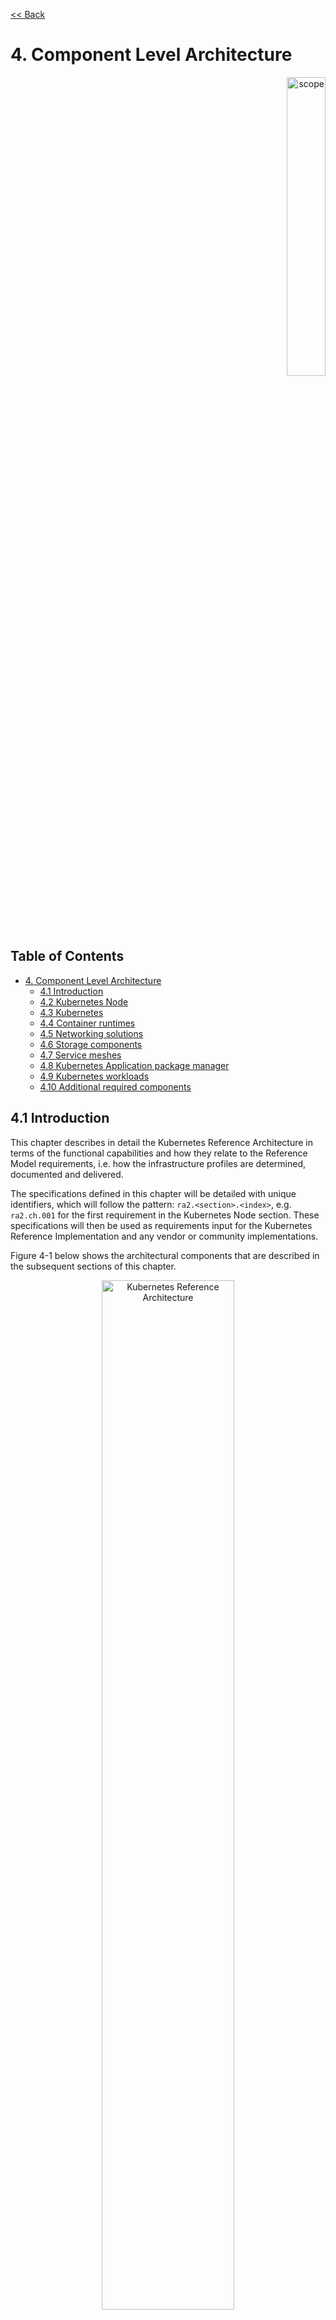 [<< Back](../../kubernetes)

# 4. Component Level Architecture
<p align="right"><img src="../figures/bogo_lsf.png" alt="scope" title="Scope" width="35%"/></p>

## Table of Contents <!-- omit in toc -->
- [4. Component Level Architecture](#4-component-level-architecture)
  - [4.1 Introduction](#41-introduction)
  - [4.2 Kubernetes Node](#42-kubernetes-node)
  - [4.3 Kubernetes](#43-kubernetes)
  - [4.4 Container runtimes](#44-container-runtimes)
  - [4.5 Networking solutions](#45-networking-solutions)
  - [4.6 Storage components](#46-storage-components)
  - [4.7 Service meshes](#47-service-meshes)
  - [4.8 Kubernetes Application package manager](#48-kubernetes-application-package-manager)
  - [4.9 Kubernetes workloads](#49-kubernetes-workloads)
  - [4.10 Additional required components](#410-additional-required-components)

## 4.1 Introduction

This chapter describes in detail the Kubernetes Reference Architecture in terms
of the functional capabilities and how they relate to the Reference Model
requirements, i.e. how the infrastructure profiles are determined, documented
and delivered.

The specifications defined in this chapter will be detailed with unique
identifiers, which will follow the pattern: `ra2.<section>.<index>`, e.g.
`ra2.ch.001` for the first requirement in the Kubernetes Node section.  These
specifications will then be used as requirements input for the Kubernetes
Reference Implementation and any vendor or community implementations.

Figure 4-1 below shows the architectural components that are described in the
subsequent sections of this chapter.

<p align="center"><img src="../figures/ch04_k8s_architecture.png"
alt="Kubernetes Reference Architecture" Title="Kubernetes Reference
Architecture" width="65%"/></p>
<p align="center"><b>Figure 4-1:</b> Kubernetes Reference Architecture</p>

## 4.2 Kubernetes Node

This section describes the configuration that will be applied to the physical or
virtual machine and an installed Operating System. In order for a Kubernetes Node
to be conformant with the Reference Architecture it must be implemented as per
the following specifications:

|Ref|Specification|Details|Requirement Trace|Reference Implementation Trace|
|---|---|---|---|---|
|`ra2.ch.001`|Huge Pages|When hosting workloads matching the Network Intensive profile, it must be possible to enable Huge Pages (2048KiB and 1048576KiB) within the Kubernetes Node OS, exposing schedulable resources `hugepages-2Mi` and `hugepages-1Gi`.|[infra.com.cfg.004](./chapter02.md#223-cloud-infrastructure-software-profile-requirements)|[4.3.1](/doc/ref_impl/cntt-ri2/chapters/chapter04.md#431-installation-on-bare-metal-infratructure)|
|`ra2.ch.002`|SR-IOV capable NICs|When hosting workloads matching the Network Intensive profile, the physical machines on which the Kubernetes Nodes run must be equipped with NICs that are SR-IOV capable.|[e.cap.013](./chapter02.md#223-cloud-infrastructure-software-profile-requirements)|[3.3](/doc/ref_impl/cntt-ri2/chapters/chapter03.md#33-infrastructure-requirements)|
|`ra2.ch.003`|SR-IOV Virtual Functions|When hosting workloads matching the Network Intensive profile, SR-IOV virtual functions (VFs) must be configured within the Kubernetes Node OS, as the SR-IOV Device Plugin does not manage the creation of these VFs.|[e.cap.013](./chapter02.md#223-cloud-infrastructure-software-profile-requirements)|[4.3.1](/doc/ref_impl/cntt-ri2/chapters/chapter04.md#431-installation-on-bare-metal-infratructure)|
|`ra2.ch.004`|CPU Simultaneous Multi-Threading (SMT)|SMT must be enabled in the BIOS on the physical machine on which the Kubernetes Node runs.|[infra.hw.cpu.cfg.004](./chapter02.md#224-cloud-infrastructure-hardware-profile-requirements)|[3.3](/doc/ref_impl/cntt-ri2/chapters/chapter03.md#33-infrastructure-requirements)|
|`ra2.ch.005`|CPU Allocation Ratio - VMs|For Kubernetes nodes running as Virtual Machines, ensure the CPU allocation ratio between vCPU and physical CPU core is 1:1.|[infra.com.cfg.001](./chapter02.md#223-cloud-infrastructure-software-profile-requirements)||
|`ra2.ch.006`|CPU Allocation Ratio - Pods|To ensure the CPU allocation ratio between vCPU and physical CPU core is 1:1, the sum of CPU requests and limits by containers in Pod specifications must remain less than the allocatable quantity of CPU resources (i.e. `requests.cpu < allocatable.cpu` and `limits.cpu < allocatable.cpu`).|[infra.com.cfg.001](./chapter02.md#223-cloud-infrastructure-software-profile-requirements)|[3.3](/doc/ref_impl/cntt-ri2/chapters/chapter03.md#33-infrastructure-requirements)|
|`ra2.ch.007`|IPv6DualStack|To support IPv4/IPv6 dual stack networking, the Kubernetes Node OS must support and be allocated routable IPv4 and IPv6 addresses.|[req.inf.ntw.04](./chapter02.md#23-kubernetes-architecture-requirements)||
|`ra2.ch.008`|Physical CPU Quantity|The physical machines on which the Kubernetes Nodes run must be equipped with at least 2 physical sockets, each of at least 20 CPU cores.|[infra.hw.cpu.cfg.001](./chapter02.md#224-cloud-infrastructure-hardware-profile-requirements)<br>[infra.hw.cpu.cfg.002](./chapter02.md#224-cloud-infrastructure-hardware-profile-requirements)|[3.3](/doc/ref_impl/cntt-ri2/chapters/chapter03.md#33-infrastructure-requirements)|
|`ra2.ch.009`|Physical Storage|The physical machines on which the Kubernetes Nodes run should be equipped with Sold State Drives (SSDs).|[infra.hw.stg.ssd.cfg.002](./chapter02.md#224-cloud-infrastructure-hardware-profile-requirements)|[3.3](/doc/ref_impl/cntt-ri2/chapters/chapter03.md#33-infrastructure-requirements)|
|`ra2.ch.010`|Local Filesystem Storage Quantity|The Kubernetes Nodes must be equipped with local filesystem capacity of at least 320GB for unpacking and executing containers. Note, extra should be provisioned to cater for any overhead required by the Operating System and any required OS processes such as the container runtime, Kubernetes agents, etc.|[e.cap.003](./chapter02.md#221-cloud-infrastructure-software-profile-capabilities)|[3.3](/doc/ref_impl/cntt-ri2/chapters/chapter03.md#33-infrastructure-requirements)|
|`ra2.ch.011`|Virtual Node CPU Quantity|If using VMs, the Kubernetes Nodes must be equipped with at least 16 vCPUs.  Note, extra should be provisioned to cater for any overhead required by the Operating System and any required OS processes such as the container runtime, Kubernetes agents, etc.|[e.cap.001](./chapter02.md#221-cloud-infrastructure-software-profile-capabilities)||
|`ra2.ch.012`|Kubernetes Node RAM Quantity|The Kubernetes Nodes must be equipped with at least 32GB of RAM. Note, extra should be provisioned to cater for any overhead required by the Operating System and any required OS processes such as the container runtime, Kubernetes agents, etc.|[e.cap.002](./chapter02.md#221-cloud-infrastructure-software-profile-capabilities)|[3.3](/doc/ref_impl/cntt-ri2/chapters/chapter03.md#33-infrastructure-requirements)|
|`ra2.ch.013`|Physical NIC Quantity|The physical machines on which the Kubernetes Nodes run must be equipped with at least four (4) Network Interface Card (NIC) ports.|[infra.hw.nic.cfg.001](./chapter02.md#224-cloud-infrastructure-hardware-profile-requirements)|[3.3](/doc/ref_impl/cntt-ri2/chapters/chapter03.md#33-infrastructure-requirements)|
|`ra2.ch.014`|Physical NIC Speed - Basic Profile|The NIC ports housed in the physical machines on which the Kubernetes Nodes run for workloads matching the Basic Profile must be at least 10Gbps.|[infra.hw.nic.cfg.002](./chapter02.md#224-cloud-infrastructure-hardware-profile-requirements)|[3.3](/doc/ref_impl/cntt-ri2/chapters/chapter03.md#33-infrastructure-requirements)|
|`ra2.ch.015`|Physical NIC Speed - Network Intensive Profile|The NIC ports housed in the physical machines on which the Kubernetes Nodes run for workloads matching the Network Intensive profile must be at least 25Gbps.|[infra.hw.nic.cfg.002](./chapter02.md#224-cloud-infrastructure-hardware-profile-requirements)|[3.3](/doc/ref_impl/cntt-ri2/chapters/chapter03.md#33-infrastructure-requirements)|
|`ra2.ch.016`|Physical PCIe slots|The physical machines on which the Kubernetes Nodes run must be equipped with at least eight (8) Gen3.0 PCIe slots, each with at least eight (8) lanes.|
|`ra2.ch.017`|Immutable infrastructure|Whether physical or virtual machines are used, the Kubernetes Node is not changed after it is made ready for use. New changes to the Kubernetes Node are rolled out as new instances. This covers any changes from BIOS through Operating System to running processes and all associated configurations.|[req.gen.cnt.02](./chapter02.md#23-kubernetes-architecture-requirements)|[4.3.1](/doc/ref_impl/cntt-ri2/chapters/chapter04.md#431-installation-on-bare-metal-infratructure)|
|`ra2.ch.018`|NFD|[Node Feature Discovery](https://kubernetes-sigs.github.io/node-feature-discovery/stable/get-started/index.html) must be used to advertise the detailed software and hardware capabilities of each node in the Kubernetes Cluster.|TBD|[4.3.1](/doc/ref_impl/cntt-ri2/chapters/chapter04.md#431-installation-on-bare-metal-infratructure)|

<p align="center"><b>Table 4-1:</b> Node Specifications</p>

## 4.3 Kubernetes

In order for the Kubernetes components to be conformant with the Reference Architecture they must be implemented as per the following specifications:

|Ref|Specification|Details|Requirement Trace|Reference Implementation Trace|
|---|---|---|---|---|
|`ra2.k8s.001`|Kubernetes Conformance|The Kubernetes distribution, product, or installer used in the implementation **must** be listed in the [Kubernetes Distributions and Platforms document](https://docs.google.com/spreadsheets/d/1uF9BoDzzisHSQemXHIKegMhuythuq_GL3N1mlUUK2h0/edit#gid=0) and marked (X) as conformant for the Kubernetes version defined in [README](../README.md#required-versions-of-most-important-components) under "Required versions of most important components".|[req.gen.cnt.03](./chapter02.md#23-kubernetes-architecture-requirements)|[4.3.1](/doc/ref_impl/cntt-ri2/chapters/chapter04.md#431-installation-on-bare-metal-infratructure)|
|`ra2.k8s.002`|Highly available etcd|An implementation must consist of either three, five or seven nodes running the etcd service (can be colocated on the master nodes, or can run on separate nodes, but not on worker nodes).|[req.gen.rsl.02 req.gen.avl.01](./chapter02.md#23-kubernetes-architecture-requirements)|[4.3.1](/doc/ref_impl/cntt-ri2/chapters/chapter04.md#431-installation-on-bare-metal-infratructure)|
|`ra2.k8s.003`|Highly available control plane|An implementation must consist of at least one master node per availability zone or fault domain to ensure the high availability and resilience of the Kubernetes control plane services.|[req.gen.rsl.02](./chapter02.md#23-kubernetes-architecture-requirements)<br>[req.gen.avl.01](./chapter02.md#23-kubernetes-architecture-requirements)|
|`ra2.k8s.012`|Control plane services|A master node must run at least the following Kubernetes control plane services: `kube-apiserver`, `kube-scheduler` and `kube-controller-manager`.|[req.gen.rsl.02](./chapter02.md#23-kubernetes-architecture-requirements)<br>[req.gen.avl.01](./chapter02.md#23-kubernetes-architecture-requirements)|[4.3.1](/doc/ref_impl/cntt-ri2/chapters/chapter04.md#431-installation-on-bare-metal-infratructure)|
|`ra2.k8s.004`|Highly available worker nodes|An implementation must consist of at least one worker node per availability zone or fault domain to ensure the high availability and resilience of workloads managed by Kubernetes|[req.gen.rsl.01](./chapter02.md#23-kubernetes-architecture-requirements)<br>[req.gen.avl.01](./chapter02.md#23-kubernetes-architecture-requirements)<br>[req.kcm.gen.02](./chapter02.md#23-kubernetes-architecture-requirements)<br>[req.inf.com.01](./chapter02.md#23-kubernetes-architecture-requirements)|
|`ra2.k8s.005`|Kubernetes API Version|In alignment with the [Kubernetes version support policy](https://kubernetes.io/docs/setup/release/version-skew-policy/#supported-versions), an implementation **must** use Kubernetes version as per the subcomponent versions table in [README](../README.md#required-versions-of-most-important-components) under "Required versions of most important components".|TBC||
|`ra2.k8s.006`|NUMA Support|When hosting workloads matching the Network Intensive profile, the `TopologyManager` and `CPUManager` feature gates must be enabled and configured on the kubelet (note, TopologyManager is enabled by default in Kubernetes v1.18 and later, with CPUManager enabled by default in Kubernetes v1.10 and later). `--feature-gates="...,TopologyManager=true,CPUManager=true" --topology-manager-policy=single-numa-node --cpu-manager-policy=static`|[e.cap.007](chapter02.md#221-cloud-infrastructure-software-profile-capabilities) [infra.com.cfg.002](./chapter02.md#223-cloud-infrastructure-software-profile-requirements) [infra.hw.cpu.cfg.003](./chapter02.md#224-cloud-infrastructure-hardware-profile-requirements)|
|`ra2.k8s.007`|DevicePlugins Feature Gate|When hosting workloads matching the Network Intensive profile, the DevicePlugins feature gate must be enabled (note, this is enabled by default in Kubernetes v1.10 or later). `--feature-gates="...,DevicePlugins=true,..."`|Various, e.g. [e.cap.013](chapter02.md#221-cloud-infrastructure-software-profile-capabilities)|[4.3.1](/doc/ref_impl/cntt-ri2/chapters/chapter04.md#431-installation-on-bare-metal-infratructure)|
|`ra2.k8s.008`|System Resource Reservations|To avoid resource starvation issues on nodes, the implementation of the architecture **must** reserve compute resources for system daemons and Kubernetes system daemons such as kubelet, container runtime, etc. Use the following kubelet flags: `--reserved-cpus=[a-z]`, using two of `a-z` to reserve 2 SMT threads.|[i.cap.014](chapter02.md#221-cloud-infrastructure-software-profile-capabilities)||
|`ra2.k8s.009`|CPU Pinning|When hosting workloads matching the Network Intensive profile, in order to support CPU Pinning, the kubelet must be started with the `--cpu-manager-policy=static` option. (Note, only containers in `Guaranteed` pods - where CPU resource `requests` and `limits` are identical - and configured with positive-integer CPU `requests` will take advantage of this. All other Pods will run on CPUs in the remaining shared pool.)|[infra.com.cfg.003](./chapter02.md#223-cloud-infrastructure-software-profile-requirements)|
|`ra2.k8s.010`|IPv6DualStack|To support IPv6 and IPv4, the `IPv6DualStack` feature gate must be enabled on various components (requires Kubernetes v1.16 or later). kube-apiserver: `--feature-gates="IPv6DualStack=true"`. kube-controller-manager: `--feature-gates="IPv6DualStack=true" --cluster-cidr=<IPv4 CIDR>,<IPv6 CIDR> --service-cluster-ip-range=<IPv4 CIDR>,<IPv6 CIDR> --node-cidr-mask-size-ipv4 ¦ --node-cidr-mask-size-ipv6` defaults to /24 for IPv4 and /64 for IPv6. kubelet: `--feature-gates="IPv6DualStack=true"`. kube-proxy: `--cluster-cidr=<IPv4 CIDR>,<IPv6 CIDR> --feature-gates="IPv6DualStack=true"`|[req.inf.ntw.04](./chapter02.md#23-kubernetes-architecture-requirements)|
|`ra2.k8s.011`|Anuket profile labels|To clearly identify which worker nodes are compliant with the different profiles defined by Anuket the worker nodes must be labelled according to the following pattern: an `anuket.io/profile/basic` label must be set to `true` on the worker node if it can fulfil the requirements of the basic profile and an `anuket.io/profile/network-intensive` label must be set to `true` on the worker node if it can fulfil the requirements of the network intensive profile. The requirements for both profiles can be found in [chapter 2](./chapter02.md#22-reference-model-requirements)|||
|`ra2.k8s.012`|Kubernetes APIs|Kubernetes [Alpha API](https://kubernetes.io/docs/reference/using-api/#api-versioning) are recommended only for testing, therefore all Alpha APIs **must** be disabled.|[req.int.api.03](./chapter02.md#22-reference-model-requirements)||
|`ra2.k8s.013`|Kubernetes APIs|Backward compatibility of all supported GA and Beta APIs of Kubernetes **must** be supported. |[req.int.api.04](./chapter02.md#22-reference-model-requirements)||
|`ra2.k8s.014`|Security Groups|Kubernetes **must** support NetworkPolicy feature. |[infra.net.cfg.004](chapter02.md#23-kubernetes-architecture-requirements)||
|`ra2.k8s.015`|Publishing Services (ServiceTypes)|Kubernetes **must** support LoadBalancer [Publishing Service (ServiceTypes)](https://kubernetes.io/docs/concepts/services-networking/service/#publishing-services-service-types). |[req.inf.ntw.15](chapter02.md#kubernetes-architecture-requirements)||
|`ra2.k8s.016`|Publishing Services (ServiceTypes)|Kubernetes **must** support [Ingress](https://kubernetes.io/docs/concepts/services-networking/ingress/). |[req.inf.ntw.16](chapter02.md#kubernetes-architecture-requirements)||
|`ra2.k8s.017`|Publishing Services (ServiceTypes)|Kubernetes **should** support ExternalName [Publishing Service (ServiceTypes)](https://kubernetes.io/docs/concepts/services-networking/service/#publishing-services-service-types). |[req.inf.ntw.17](chapter02.md#kubernetes-architecture-requirements)||
|`ra2.k8s.018`|Publishing Services (ServiceTypes)|Kubernetes **should** support ExternalName [Publishing Service (ServiceTypes)](https://kubernetes.io/docs/concepts/services-networking/service/#publishing-services-service-types). |[req.inf.ntw.18](chapter02.md#kubernetes-architecture-requirements)||



<p align="center"><b>Table 4-2:</b> Kubernetes Specifications</p>

## 4.4 Container runtimes

|Ref|Specification|Details|Requirement Trace|Reference Implementation Trace|
|---|---|---|---|---|
|`ra2.crt.001`|Conformance with OCI 1.0 runtime spec|The container runtime must be implemented as per the [OCI 1.0](https://github.com/opencontainers/runtime-spec/blob/master/spec.md) (Open Container Initiative 1.0) specification.|[req.gen.ost.01](chapter02.md#23-kubernetes-architecture-requirements)|[4.3.1](/doc/ref_impl/cntt-ri2/chapters/chapter04.md#431-installation-on-bare-metal-infratructure)|
|`ra2.crt.002`|Kubernetes Container Runtime Interface (CRI)|The Kubernetes container runtime must be implemented as per the [Kubernetes Container Runtime Interface (CRI)](https://kubernetes.io/blog/2016/12/container-runtime-interface-cri-in-kubernetes/)|[req.gen.ost.01](chapter02.md#23-kubernetes-architecture-requirements)|[4.3.1](/doc/ref_impl/cntt-ri2/chapters/chapter04.md#431-installation-on-bare-metal-infratructure)|

<p align="center"><b>Table 4-3:</b> Container Runtime Specifications</p>

## 4.5 Networking solutions

In order for the networking solution(s) to be conformant with the Reference
Architecture they must be implemented as per the following specifications:

|Ref|Specification|Details|Requirement Trace|Reference Implementation Trace|
|---|---|---|---|---|
|`ra2.ntw.001`|Centralised network administration|The networking solution deployed within the implementation must be administered through the Kubernetes API using native Kubernetes API resources and objects, or Custom Resources.|[req.inf.ntw.03](chapter02.md#23-kubernetes-architecture-requirements)|[4.3.1](/doc/ref_impl/cntt-ri2/chapters/chapter04.md#431-installation-on-bare-metal-infratructure)|
|`ra2.ntw.002`|Default Pod Network - CNI|The networking solution deployed within the implementation must use a CNI-conformant Network Plugin for the Default Pod Network, as the alternative (kubenet) does not support cross-node networking or Network Policies.|[req.gen.ost.01](chapter02.md#23-kubernetes-architecture-requirements)<br>[req.inf.ntw.08](chapter02.md#23-kubernetes-architecture-requirements)|[4.3.1](/doc/ref_impl/cntt-ri2/chapters/chapter04.md#431-installation-on-bare-metal-infratructure)|
|`ra2.ntw.003`|Multiple connection points|The networking solution deployed within the implementation must support the capability to connect at least FIVE connection points to each Pod, which are additional to the default connection point managed by the default Pod network CNI plugin.|[e.cap.004](chapter02.md#221-cloud-infrastructure-software-profile-capabilities)|[4.3.1](/doc/ref_impl/cntt-ri2/chapters/chapter04.md#431-installation-on-bare-metal-infratructure)|
|`ra2.ntw.004`|Multiple connection points presentation|The networking solution deployed within the implementation must ensure that all additional non-default connection points are requested by Pods using standard Kubernetes resource scheduling mechanisms such as annotations or container resource requests and limits.|[req.inf.ntw.03](chapter02.md#23-kubernetes-architecture-requirements)|[4.3.1](/doc/ref_impl/cntt-ri2/chapters/chapter04.md#431-installation-on-bare-metal-infratructure)|
|`ra2.ntw.005`|Multiplexer/meta-plugin|The networking solution deployed within the implementation may use a multiplexer/meta-plugin.|[req.inf.ntw.06](chapter02.md#23-kubernetes-architecture-requirements)<br>[req.inf.ntw.07](chapter02.md#23-kubernetes-architecture-requirements)|[4.3.1](/doc/ref_impl/cntt-ri2/chapters/chapter04.md#431-installation-on-bare-metal-infratructure)|
|`ra2.ntw.006`|Multiplexer/meta-plugin CNI Conformance|If used, the selected multiplexer/meta-plugin must integrate with the Kubernetes control plane via CNI.|[req.gen.ost.01](chapter02.md#23-kubernetes-architecture-requirements)|[4.3.1](/doc/ref_impl/cntt-ri2/chapters/chapter04.md#431-installation-on-bare-metal-infratructure)|
|`ra2.ntw.007`|Multiplexer/meta-plugin CNI Plugins|If used, the selected multiplexer/meta-plugin must support the use of multiple CNI-conformant Network Plugins.|[req.gen.ost.01](chapter02.md#23-kubernetes-architecture-requirements)<br>[req.inf.ntw.06](chapter02.md#23-kubernetes-architecture-requirements)|[4.3.1](/doc/ref_impl/cntt-ri2/chapters/chapter04.md#431-installation-on-bare-metal-infratructure)|
|`ra2.ntw.008`|SR-IOV Device Plugin for Network Intensive|When hosting workloads that match the Network Intensive profile and require SR-IOV acceleration, a Device Plugin for SR-IOV must be used to configure the SR-IOV devices and advertise them to the `kubelet`.|[e.cap.013](chapter02.md#221-cloud-infrastructure-software-profile-capabilities)|[4.3.1](/doc/ref_impl/cntt-ri2/chapters/chapter04.md#431-installation-on-bare-metal-infratructure)|
|`ra2.ntw.009`|Multiple connection points with multiplexer/meta-plugin|When a multiplexer/meta-plugin is used, the additional non-default connection points must be managed by a CNI-conformant Network Plugin.|[req.gen.ost.01](chapter02.md#23-kubernetes-architecture-requirements)|[4.3.1](/doc/ref_impl/cntt-ri2/chapters/chapter04.md#431-installation-on-bare-metal-infratructure)|
|`ra2.ntw.010`|User plane networking|When hosting workloads matching the Network Intensive profile, CNI network plugins that support the use of DPDK, VPP, or SR-IOV must be deployed as part of the networking solution.|[infra.net.acc.cfg.001](chapter02.md#223-cloud-infrastructure-software-profile-requirements)|[4.3.1](/doc/ref_impl/cntt-ri2/chapters/chapter04.md#431-installation-on-bare-metal-infratructure)|
|`ra2.ntw.011`|NATless connectivity|When hosting workloads that require source and destination IP addresses to be preserved in the traffic headers, a CNI plugin that exposes the pod IP directly to the external networks (e.g. Calico, MACVLAN or IPVLAN CNI plugins) is required.|[req.inf.ntw.14](chapter02.md#23-kubernetes-architecture-requirements)|
|`ra2.ntw.012`|Device Plugins|When hosting workloads matching the Network Intensive profile that require the use of FPGA, SR-IOV or other Acceleration Hardware, a Device Plugin for that FPGA or Acceleration Hardware must be used.|[e.cap.016](chapter02.md#221-cloud-infrastructure-software-profile-capabilities), [e.cap.013](chapter02.md#221-cloud-infrastructure-software-profile-capabilities)|[4.3.1](/doc/ref_impl/cntt-ri2/chapters/chapter04.md#431-installation-on-bare-metal-infratructure)|
|`ra2.ntw.013`|Dual stack CNI|The networking solution deployed within the implementation must use a CNI-conformant Network Plugin that is able to support dual-stack IPv4/IPv6 networking.|[req.inf.ntw.04](chapter02.md#23-kubernetes-architecture-requirements)|
|`ra2.ntw.014`|Security Groups|The networking solution deployed within the implementation **must** support network policies.|[infra.net.cfg.004](chapter02.md#223-cloud-infrastructure-software-profile-requirements)|
|`ra2.ntw.015`|IPAM plugin for multiplexer|When a multiplexer/meta-plugin is used, a CNI-conformant IPAM Network Plugin **must** be installed to allocate IP addresses for secondary network interfaces across all nodes of the cluster.|[req.inf.ntw.10](chapter02.md#23-kubernetes-architecture-requirements)|

<p align="center"><b>Table 4-4:</b> Networking Solution Specifications</p>

## 4.6 Storage components

In order for the storage solution(s) to be conformant with the Reference
Architecture they must be implemented as per the following specifications:

|Ref|Specification|Details|Requirement Trace|Reference Implementation Trace|
|---|---|---|---|---|
|`ra2.stg.001`| Ephemeral Storage | An implementation must support ephemeral storage, for the unpacked container images to be stored and executed from, as a directory in the filesystem on the worker node on which the container is running. <br>See the [Container runtimes](#4.4) section above for more information on how this meets the requirement for ephemeral storage for containers. ||
|`ra2.stg.002`| Kubernetes Volumes | An implementation may attach additional storage to containers using Kubernetes Volumes. ||
|`ra2.stg.003`| Kubernetes Volumes | An implementation may use Volume Plugins (see `ra2.stg.005` below) to allow the use of a storage protocol (e.g. iSCSI, NFS) or management API (e.g. Cinder, EBS) for the attaching and mounting of storage into a Pod. ||
|`ra2.stg.004`| Persistent Volumes | An implementation may support Kubernetes Persistent Volumes (PV) to provide persistent storage for Pods.<br>Persistent Volumes exist independent of the lifecycle of containers and/or pods. |[req.inf.stg.01](chapter02.md#23-kubernetes-architecture-requirements)|
|`ra2.stg.005`| Storage Extension | Volume plugins must allow for the use of a range of backend storage systems. ||
|`ra2.stg.006`| Container Storage Interface (CSI) | An implementation may support the Container Storage Interface (CSI), an Out-of-tree plugin.<br>In order to support CSI, the  feature gates `CSIDriverRegistry` and `CSINodeInfo` must be enabled.<br>The implementation must use a CSI driver (a full list of CSI drivers can be found [here](https://kubernetes-csi.github.io/docs/drivers.html)). <br>An implementation may support ephemeral storage through a CSI-compatible volume plugin in which case the `CSIInlineVolume` feature gate must be enabled.<br>An implementation may support Persistent Volumes through a CSI-compatible volume plugin in which case  the `CSIPersistentVolume` feature gate must be enabled. | |
|`ra2.stg.007`|  | An implementation should use Kubernetes Storage Classes to support automation and the separation of concerns between providers of a service and consumers of the service. | |

<p align="center"><b>Table 4-6:</b> Storage Solution Specifications</p>

A note on object storage:
- This Reference Architecture does not include any specifications for object
storage, as this is neither a native Kubernetes object, nor something that is
required by CSI drivers.  Object storage is an application-level requirement
that would ordinarily be provided by a highly scalable service offering rather
than being something an individual Kubernetes Cluster could offer.  

> Todo: specifications/commentary to support req.inf.stg.04 (SDS) and req.inf.stg.05 (high performance and horizontally scalable storage). Also req.sec.gen.06 (storage resource isolation), req.sec.gen.10 (CIS - if applicable) and req.sec.zon.03 (data encryption at rest).


## 4.7 Service meshes

Application service meshes are not in scope for the architecture.  Network
service mesh specifications are handled in section [4.5 Networking
solutions](#45-networking-solutions).

## 4.8 Kubernetes Application package manager

In order for the storage solution(s) to be conformant with the Reference
Architecture they must be implemented as per the following specifications:

|Ref|Specification|Details|Requirement Trace|Reference Implementation Trace|
|---|---|---|---|---|
|`ra2.pkg.001`|API-based package management|A package manager must use the Kubernetes APIs to manage application artefacts. Cluster-side components such as Tiller are not supported.|[req.int.api.02](./chapter02.md#23-kubernetes-architecture-requirements)||

<p align="center"><b>Table 4-7:</b> Kubernetes Application Package Management Specifications</p>

## 4.9 Kubernetes workloads

In order for the Kubernetes workloads to be conformant with the Reference
Architecture they must be implemented as per the following specifications:

|Ref|Specification|Details|Requirement Trace|Reference Implementation Trace|
|---|---|---|---|---|
|`ra2.app.001`|[Root](https://github.com/opencontainers/runtime-spec/blob/master/config.md) Parameter Group (OCI Spec)|Specifies the container's root filesystem.|TBD|N/A|
|`ra2.app.002`|[Mounts](https://github.com/opencontainers/runtime-spec/blob/master/config.md#mounts) Parameter Group (OCI Spec)|Specifies additional mounts beyond root|TBD|N/A|
|`ra2.app.003`|[Process](https://github.com/opencontainers/runtime-spec/blob/master/config.md#process) Parameter Group (OCI Spec)|Specifies the container process|TBD|N/A|
|`ra2.app.004`|[Hostname](https://github.com/opencontainers/runtime-spec/blob/master/config.md#hostname) Parameter Group (OCI Spec)|Specifies the container's hostname as seen by processes running inside the container|TBD|N/A|
|`ra2.app.005`|[User](https://github.com/opencontainers/runtime-spec/blob/master/config.md#user) Parameter Group (OCI Spec)|User for the process is a platform-specific structure that allows specific control over which user the process runs as|TBD|N/A|
|`ra2.app.006`|Consumption of additional, non-default connection points|The workload must request additional non-default connection points through the use of workload annotations or resource requests and limits within the container spec passed to the Kubernetes API Server.|[req.int.api.01](chapter02.md#23-kubernetes-architecture-requirements)|N/A|
|`ra2.app.007`|Host Volumes|Workloads should not use `hostPath` volumes, as [Pods with identical configuration (such as created from a PodTemplate) may behave differently on different nodes due to different files on the nodes.](https://kubernetes.io/docs/concepts/storage/volumes/#hostpath)|[req.kcm.gen.02](chapter02.md#23-kubernetes-architecture-requirements)|N/A|
|`ra2.app.008`|Infrastructure dependency|Workloads must not rely on the availability of the master nodes for the successful execution of their functionality (i.e. loss of the master nodes may affect non-functional behaviours such as healing and scaling, but components that are already running will continue to do so without issue). |TBD|N/A|
|`ra2.app.009`|Device plugins|Workload descriptors must use the resources advertised by the device plugins to indicate their need for an FPGA, SR-IOV or other acceleration device.|TBD|N/A|
|`ra2.app.010`|Node Feature Discovery (NFD)|Workload descriptors must use the labels advertised by [Node Feature Discovery](https://kubernetes-sigs.github.io/node-feature-discovery/stable/get-started/index.html) to indicate which node software of hardware features they need.|TBD|N/A|


<p align="center"><b>Table 4-8:</b> Kubernetes Workload Specifications</p>

## 4.10 Additional required components

> This chapter should list any additional components needed to provide the services defined in Chapter 3.2 (e.g: Prometheus)
